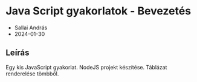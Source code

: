 # Java Script gyakorlatok - Bevezetés

* Sallai András
* 2024-01-30

## Leírás

Egy kis JavaScript gyakorlat. NodeJS projekt készítése. Táblázat renderelése tömbből.
